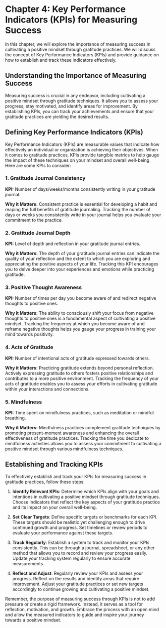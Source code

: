 Chapter 4: Key Performance Indicators (KPIs) for Measuring Success
==================================================================

In this chapter, we will explore the importance of measuring success in cultivating a positive mindset through gratitude practices. We will discuss the concept of Key Performance Indicators (KPIs) and provide guidance on how to establish and track these indicators effectively.

Understanding the Importance of Measuring Success
-------------------------------------------------

Measuring success is crucial in any endeavor, including cultivating a positive mindset through gratitude techniques. It allows you to assess your progress, stay motivated, and identify areas for improvement. By establishing KPIs, you can track your achievements and ensure that your gratitude practices are yielding the desired results.

Defining Key Performance Indicators (KPIs)
------------------------------------------

Key Performance Indicators (KPIs) are measurable values that indicate how effectively an individual or organization is achieving their objectives. When it comes to gratitude practices, KPIs provide tangible metrics to help gauge the impact of these techniques on your mindset and overall well-being. Here are some KPIs to consider:

### 1. Gratitude Journal Consistency

**KPI:** Number of days/weeks/months consistently writing in your gratitude journal.

**Why it Matters:** Consistent practice is essential for developing a habit and reaping the full benefits of gratitude journaling. Tracking the number of days or weeks you consistently write in your journal helps you evaluate your commitment to the practice.

### 2. Gratitude Journal Depth

**KPI:** Level of depth and reflection in your gratitude journal entries.

**Why it Matters:** The depth of your gratitude journal entries can indicate the quality of your reflection and the extent to which you are exploring and appreciating the positive aspects of your life. Tracking this KPI encourages you to delve deeper into your experiences and emotions while practicing gratitude.

### 3. Positive Thought Awareness

**KPI:** Number of times per day you become aware of and redirect negative thoughts to positive ones.

**Why it Matters:** The ability to consciously shift your focus from negative thoughts to positive ones is a fundamental aspect of cultivating a positive mindset. Tracking the frequency at which you become aware of and reframe negative thoughts helps you gauge your progress in training your mind towards positivity.

### 4. Acts of Gratitude

**KPI:** Number of intentional acts of gratitude expressed towards others.

**Why it Matters:** Practicing gratitude extends beyond personal reflection. Actively expressing gratitude to others fosters positive relationships and contributes to a more positive environment. Tracking the frequency of your acts of gratitude enables you to assess your efforts in cultivating gratitude within your interactions and connections.

### 5. Mindfulness

**KPI:** Time spent on mindfulness practices, such as meditation or mindful breathing.

**Why it Matters:** Mindfulness practices complement gratitude techniques by promoting present-moment awareness and enhancing the overall effectiveness of gratitude practices. Tracking the time you dedicate to mindfulness activities allows you to assess your commitment to cultivating a positive mindset through various mindfulness techniques.

Establishing and Tracking KPIs
------------------------------

To effectively establish and track your KPIs for measuring success in gratitude practices, follow these steps:

1. **Identify Relevant KPIs**: Determine which KPIs align with your goals and intentions in cultivating a positive mindset through gratitude techniques. Choose indicators that reflect the key aspects of your gratitude practice and its impact on your overall well-being.

2. **Set Clear Targets**: Define specific targets or benchmarks for each KPI. These targets should be realistic yet challenging enough to drive continued growth and progress. Set timelines or review periods to evaluate your performance against these targets.

3. **Track Regularly**: Establish a system to track and monitor your KPIs consistently. This can be through a journal, spreadsheet, or any other method that allows you to record and review your progress easily. Update your tracking system regularly to ensure accurate measurements.

4. **Reflect and Adjust**: Regularly review your KPIs and assess your progress. Reflect on the results and identify areas that require improvement. Adjust your gratitude practices or set new targets accordingly to continue growing and cultivating a positive mindset.

Remember, the purpose of measuring success through KPIs is not to add pressure or create a rigid framework. Instead, it serves as a tool for reflection, motivation, and growth. Embrace the process with an open mind and allow the measured indicators to guide and inspire your journey towards a positive mindset.
